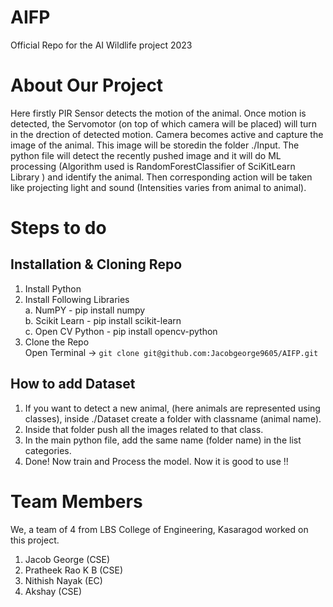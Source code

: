 # AIFP
Official Repo for the AI Wildlife project 2023

# About Our Project
Here firstly PIR Sensor detects the motion of the animal. Once motion is detected, the Servomotor (on top of which camera will be placed) will turn in the drection of detected motion. Camera becomes active and capture the image of the animal. This image will be storedin the folder ./Input. The python file will detect the recently pushed image and it will do ML processing (Algorithm used is RandomForestClassifier of SciKitLearn Library ) and identify the animal. Then corresponding action will be taken like projecting light and sound (Intensities varies from animal to animal). 

# Steps to do
## Installation & Cloning Repo
1. Install Python
2. Install Following Libraries <br>
	a. NumPY - pip install numpy <br>
	b. Scikit Learn - pip install scikit-learn <br>
 	c. Open CV Python - pip install opencv-python <br>
3. Clone the Repo<br>
   Open Terminal -> `git clone git@github.com:Jacobgeorge9605/AIFP.git` <br>

## How to add Dataset
1. If you want to detect a new animal, (here animals are represented using classes), inside ./Dataset create a folder with classname (animal name).<br>
2. Inside that folder push all the images related to that class. <br>
3. In the main python file, add the same name (folder name) in the list categories.<br>
4. Done! Now train and Process the model. Now it is good to use !!

# Team Members
We, a team of 4 from LBS College of Engineering, Kasaragod worked on this project.
1. Jacob George (CSE)
2. Pratheek Rao K B (CSE)
3. Nithish Nayak (EC)
4. Akshay (CSE)

